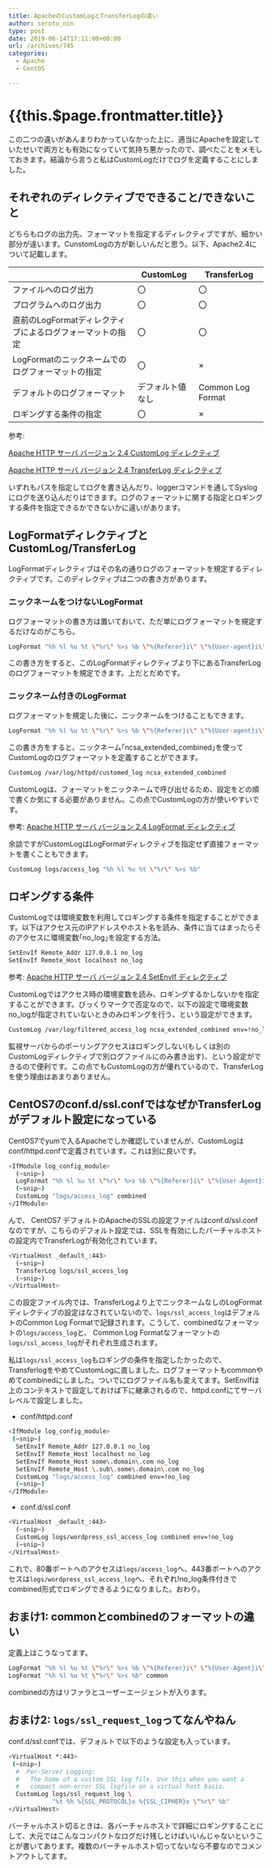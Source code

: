 ```yaml
---
title: ApacheのCustomLogとTransferLogの違い
author: seroto_nin
type: post
date: 2019-06-14T17:11:00+00:00
url: /archives/745
categories:
  - Apache
  - CentOS

---
```

# {{this.$page.frontmatter.title}}

この二つの違いがあんまりわかっていなかった上に、適当にApacheを設定していたせいで両方とも有効になっていて気持ち悪かったので、調べたことをメモしておきます。結論から言うと私はCustomLogだけでログを定義することにしました。

<!--more-->

## それぞれのディレクティブでできること/できないこと

どちらもログの出力先、フォーマットを指定するディレクティブですが、細かい部分が違います。CunstomLogの方が新しいんだと思う。以下、Apache2.4について記載します。

| |CustomLog|TransferLog|
|---|---|---|
|ファイルへのログ出力|〇|〇|
|プログラムへのログ出力|〇|〇|
|直前のLogFormatディレクティブによるログフォーマットの指定|〇|〇|
|LogFormatのニックネームでのログフォーマットの指定|〇|×|
|デフォルトのログフォーマット|デフォルト値なし|Common Log Format|
|ロギングする条件の指定|〇|×|

参考:

[Apache HTTP サーバ バージョン 2.4 CustomLog ディレクティブ][1]

[Apache HTTP サーバ バージョン 2.4 TransferLog ディレクティブ][2]

いずれもパスを指定してログを書き込んだり、loggerコマンドを通してSyslogにログを送り込んだりはできます。ログのフォーマットに関する指定とロギングする条件を指定できるかできないかに違いがあります。

## LogFormatディレクティブとCustomLog/TransferLog

LogFormatディレクティブはその名の通りログのフォーマットを規定するディレクティブです。このディレクティブは二つの書き方があります。

### ニックネームをつけないLogFormat

ログフォーマットの書き方は置いておいて、ただ単にログフォーマットを規定するだけなのがこちら。

```bash
LogFormat "%h %l %u %t \"%r\" %>s %b \"%{Referer}i\" \"%{User-agent}i\""
```

この書き方をすると、このLogFormatディレクティブより下にあるTransferLogのログフォーマットを規定できます。上だとだめです。

### ニックネーム付きのLogFormat

ログフォーマットを規定した後に、ニックネームをつけることもできます。

```bash
LogFormat "%h %l %u %t \"%r\" %>s %b \"%{Referer}i\" \"%{User-agent}i\"" ncsa_extended_combined
```

この書き方をすると、ニックネーム｢ncsa\_extended\_combined｣を使ってCustomLogのログフォーマットを定義することができます。

```bash
CustomLog /var/log/httpd/customed_log ncsa_extended_combined
```

CustomLogは、フォーマットをニックネームで呼び出せるため、設定をどの順で書くか気にする必要がありません。この点でCustomLogの方が使いやすいです。

参考: [Apache HTTP サーバ バージョン 2.4 LogFormat ディレクティブ][3]

余談ですがCustomLogはLogFormatディレクティブを指定せず直接フォーマットを書くこともできます。

```bash
CustomLog logs/access_log "%h %l %u %t \"%r\" %>s %b"
```

## ロギングする条件

CustomLogでは環境変数を利用してロギングする条件を指定することができます。以下はアクセス元のIPアドレスやホスト名を読み、条件に当てはまったらそのアクセスに環境変数｢no_log｣を設定する方法。

```bash
SetEnvIf Remote_Addr 127.0.0.1 no_log
SetEnvIf Remote_Host localhost no_log
```

参考:
[Apache HTTP サーバ バージョン 2.4 SetEnvIf ディレクティブ](https://httpd.apache.org/docs/2.4/ja/mod/mod_setenvif.html#setenvif)

CustomLogではアクセス時の環境変数を読み、ロギングするかしないかを指定することができます。びっくりマークで否定なので、以下の設定で環境変数no_logが指定されていないときのみロギングを行う、という設定ができます。

```bash
CustomLog /var/log/filtered_access_log ncsa_extended_combined env=!no_log
```

監視サーバからのポーリングアクセスはロギングしない(もしくは別のCustomLogディレクティブで別ログファイルにのみ書き出す)、という設定ができるので便利です。この点でもCustomLogの方が優れているので、TransferLogを使う理由はあまりありません。

## CentOS7のconf.d/ssl.confではなぜかTransferLogがデフォルト設定になっている

CentOS7でyumで入るApacheでしか確認していませんが、CustomLogはconf/httpd.confで定義されています。これは別に良いです。

```bash
<IfModule log_config_module>
  (~snip~)
  LogFormat "%h %l %u %t \"%r\" %>s %b \"%{Referer}i\" \"%{User-Agent}i\"" combined
  (~snip~)
  CustomLog "logs/access_log" combined
</IfModule>
```

んで、 CentOS7 デフォルトのApacheのSSLの設定ファイルはconf.d/ssl.confなのですが、こちらのデフォルト設定では、SSLを有効にしたバーチャルホストの設定内でTransferLogが有効化されています。

```bash
<VirtualHost _default_:443>
  (~snip~)
  TransferLog logs/ssl_access_log
  (~snip~)
</VirtualHost>
```

この設定ファイル内では、TransferLogより上でニックネームなしのLogFormatディレクティブの設定はなされていないので、`logs/ssl_access_log`はデフォルトのCommon Log Formatで記録されます。こうして、combinedなフォーマットの`logs/access_log`と、 Common Log Formatなフォーマットの`logs/ssl_access_log`がそれぞれ生成されます。

私は`logs/ssl_access_log`もロギングの条件を指定したかったので、TransferlogをやめてCustomLogに直しました。ログフォーマットもcommonやめてcombinedにしました。ついでにログファイル名も変えてます。SetEnvIfは上のコンテキストで設定しておけば下に継承されるので、httpd.confにてサーバレベルで設定しました。

* conf/httpd.conf

```bash
<IfModule log_config_module>
 (~snip~)
  SetEnvIf Remote_Addr 127.0.0.1 no_log
  SetEnvIf Remote_Host localhost no_log
  SetEnvIf Remote_Host some\.domain\.com no_log
  SetEnvIf Remote_Host \.sub\.some\.domain\.com no_log
  CustomLog "logs/access_log" combined env=!no_log
  (~snip~)
</IfModule>
```

* conf.d/ssl.conf

```bash
<VirtualHost _default_:443>
  (~snip~)
  CustomLog logs/wordpress_ssl_access_log combined env=!no_log
  (~snip~)
</VirtualHost>
```

これで、80番ポートへのアクセスは`logs/access_log`へ、443番ポートへのアクセスは`logs/wordpress_ssl_access_log`へ、それぞれ!no_log条件付きでcombined形式でロギングできるようになりました。おわり。

## おまけ1: commonとcombinedのフォーマットの違い

定義上はこうなってます。

```bash
LogFormat "%h %l %u %t \"%r\" %>s %b \"%{Referer}i\" \"%{User-Agent}i\"" combined
LogFormat "%h %l %u %t \"%r\" %>s %b" common
```

combinedの方はリファラとユーザーエージェントが入ります。

## おまけ2: `logs/ssl_request_log`ってなんやねん

conf.d/ssl.confでは、デフォルトで以下のような設定も入っています。

```bash
<VirtualHost *:443>
 (~snip~)
  #  Per-Server Logging:
  #   The home of a custom SSL log file. Use this when you want a
  #   compact non-error SSL logfile on a virtual host basis.
  CustomLog logs/ssl_request_log \
            "%t %h %{SSL_PROTOCOL}x %{SSL_CIPHER}x \"%r\" %b"
</VirtualHost>
```

バーチャルホスト切るときは、各バーチャルホストで詳細にロギングすることにして、大元ではこんなコンパクトなログだけ残しとけばいいんじゃないということが書いてあります。複数のバーチャルホスト切ってないなら不要なのでコメントアウトしてます。

 [1]: https://httpd.apache.org/docs/2.4/ja/mod/mod_log_config.html#customlog
 [2]: https://httpd.apache.org/docs/2.4/ja/mod/mod_log_config.html#transferlog
 [3]: https://httpd.apache.org/docs/2.4/ja/mod/mod_log_config.html#logformat
